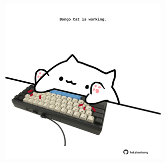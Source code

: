 <!-- built at 22/02/2024, 23:00:55 UTC -->
<p align="center">
  <img width="500" height="500" src="./ReadmeImage.svg">
</p>
